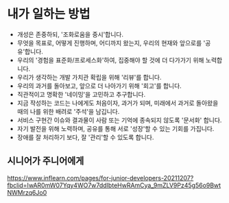 
# 내가 일하는 방법
- 개성은 존중하되, '조화로움을 중시'합니다.
- 무엇을 목표로, 어떻게 진행하며, 어디까지 왔는지, 우리의 현재와 앞으로를 '공유'합니다.
- 우리의 '경험을 표준화/프로세스화'하여, 집중해야 할 것에 더 다가가기 위해 노력합니다.
- 우리가 생각하는 개발 가치관 확립을 위해 '리뷰'를 합니다.
- 우리의 과거를 돌아보고, 앞으로 더 나아가기 위해 '회고'를 합니다.
- 직관적이고 명확한 '네이밍'을 고민하고 추구합니다.
- 지금 작성하는 코드는 나에게도 처음이자, 과거가 되며, 미래에서 과거로 돌아왔을 때의 나를 위한 배려로 '주석'을 남깁니다.
- 서비스 구현간 이슈와 결과물이 사람 또는 기억에 종속되지 않도록 '문서화' 합니다.
- 자기 발전을 위해 노력하며, 공유를 통해 서로 '성장'할 수 있는 기회를 가집니다.
- 장애를 잘 처리하기 보다, 잘 '관리'할 수 있도록 합니다.

## 시니어가 주니어에게  
https://www.inflearn.com/pages/for-junior-developers-20211207?fbclid=IwAR0mW07Yqy4WO7w7ddIbteHwRAmCya_9mZLV9Pz45g56o9BwtNWMrzq6Jo0